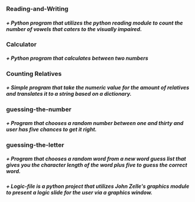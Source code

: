 ### Reading-and-Writing
##### + Python program that utilizes the python reading module to count the number of vowels that caters to the visually impaired.
### Calculator 
##### + Python program that calculates between two numbers
### Counting Relatives
##### + Simple program that take the numeric value for the amount of relatives and translates it to a string based on a dictionary.
### guessing-the-number
##### + Program that chooses a random number between one and thirty and user has five chances to get it right.
### guessing-the-letter
##### + Program that chooses a random word from a new word guess list that gives you the character length of the word plus five to guess the correct word. 
##### + Logic-file is a python project that utilizes John Zelle's graphics module to present a logic slide for the user via a graphics window.
